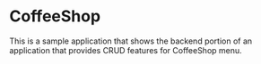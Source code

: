 # CoffeeShop
This is a sample application that shows the backend portion of an application that provides CRUD features for CoffeeShop menu.

## 
